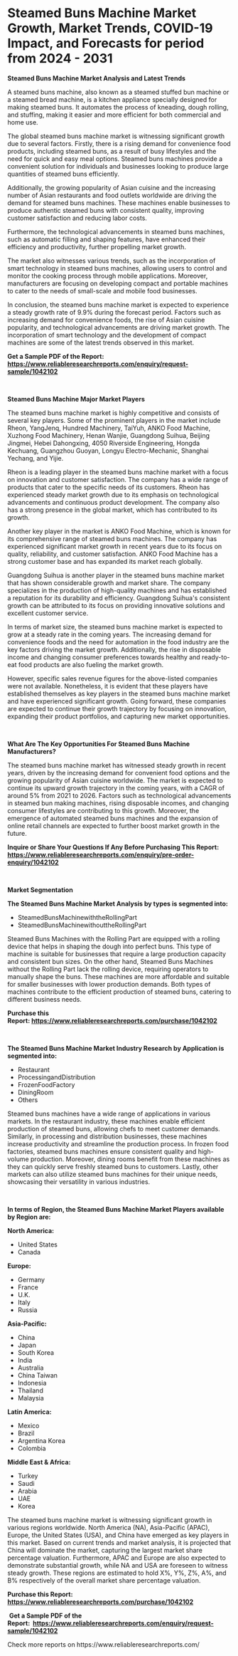 <p><h1>Steamed Buns Machine Market Growth, Market Trends, COVID-19 Impact, and Forecasts for period from 2024 - 2031</h1></p><p><strong>Steamed Buns Machine Market Analysis and Latest Trends</strong></p>
<p><p>A steamed buns machine, also known as a steamed stuffed bun machine or a steamed bread machine, is a kitchen appliance specially designed for making steamed buns. It automates the process of kneading, dough rolling, and stuffing, making it easier and more efficient for both commercial and home use.</p><p>The global steamed buns machine market is witnessing significant growth due to several factors. Firstly, there is a rising demand for convenience food products, including steamed buns, as a result of busy lifestyles and the need for quick and easy meal options. Steamed buns machines provide a convenient solution for individuals and businesses looking to produce large quantities of steamed buns efficiently.</p><p>Additionally, the growing popularity of Asian cuisine and the increasing number of Asian restaurants and food outlets worldwide are driving the demand for steamed buns machines. These machines enable businesses to produce authentic steamed buns with consistent quality, improving customer satisfaction and reducing labor costs.</p><p>Furthermore, the technological advancements in steamed buns machines, such as automatic filling and shaping features, have enhanced their efficiency and productivity, further propelling market growth.</p><p>The market also witnesses various trends, such as the incorporation of smart technology in steamed buns machines, allowing users to control and monitor the cooking process through mobile applications. Moreover, manufacturers are focusing on developing compact and portable machines to cater to the needs of small-scale and mobile food businesses.</p><p>In conclusion, the steamed buns machine market is expected to experience a steady growth rate of 9.9% during the forecast period. Factors such as increasing demand for convenience foods, the rise of Asian cuisine popularity, and technological advancements are driving market growth. The incorporation of smart technology and the development of compact machines are some of the latest trends observed in this market.</p></p>
<p><strong>Get a Sample PDF of the Report:&nbsp; <a href="https://www.reliableresearchreports.com/enquiry/request-sample/1042102">https://www.reliableresearchreports.com/enquiry/request-sample/1042102</a></strong></p>
<p>&nbsp;</p>
<p><strong>Steamed Buns Machine Major Market Players</strong></p>
<p><p>The steamed buns machine market is highly competitive and consists of several key players. Some of the prominent players in the market include Rheon, YangJenq, Hundred Machinery, TaiYuh, ANKO Food Machine, Xuzhong Food Machinery, Henan Wanjie, Guangdong Suihua, Beijing Jingmei, Hebei Dahongxing, 4050 Riverside Engineering, Hongda Kechuang, Guangzhou Guoyan, Longyu Electro-Mechanic, Shanghai Yechang, and Yijie.</p><p>Rheon is a leading player in the steamed buns machine market with a focus on innovation and customer satisfaction. The company has a wide range of products that cater to the specific needs of its customers. Rheon has experienced steady market growth due to its emphasis on technological advancements and continuous product development. The company also has a strong presence in the global market, which has contributed to its growth.</p><p>Another key player in the market is ANKO Food Machine, which is known for its comprehensive range of steamed buns machines. The company has experienced significant market growth in recent years due to its focus on quality, reliability, and customer satisfaction. ANKO Food Machine has a strong customer base and has expanded its market reach globally.</p><p>Guangdong Suihua is another player in the steamed buns machine market that has shown considerable growth and market share. The company specializes in the production of high-quality machines and has established a reputation for its durability and efficiency. Guangdong Suihua's consistent growth can be attributed to its focus on providing innovative solutions and excellent customer service.</p><p>In terms of market size, the steamed buns machine market is expected to grow at a steady rate in the coming years. The increasing demand for convenience foods and the need for automation in the food industry are the key factors driving the market growth. Additionally, the rise in disposable income and changing consumer preferences towards healthy and ready-to-eat food products are also fueling the market growth.</p><p>However, specific sales revenue figures for the above-listed companies were not available. Nonetheless, it is evident that these players have established themselves as key players in the steamed buns machine market and have experienced significant growth. Going forward, these companies are expected to continue their growth trajectory by focusing on innovation, expanding their product portfolios, and capturing new market opportunities.</p></p>
<p>&nbsp;</p>
<p><strong>What Are The Key Opportunities For Steamed Buns Machine Manufacturers?</strong></p>
<p><p>The steamed buns machine market has witnessed steady growth in recent years, driven by the increasing demand for convenient food options and the growing popularity of Asian cuisine worldwide. The market is expected to continue its upward growth trajectory in the coming years, with a CAGR of around 5% from 2021 to 2026. Factors such as technological advancements in steamed bun making machines, rising disposable incomes, and changing consumer lifestyles are contributing to this growth. Moreover, the emergence of automated steamed buns machines and the expansion of online retail channels are expected to further boost market growth in the future.</p></p>
<p><strong>Inquire or Share Your Questions If Any Before Purchasing This Report: <a href="https://www.reliableresearchreports.com/enquiry/pre-order-enquiry/1042102">https://www.reliableresearchreports.com/enquiry/pre-order-enquiry/1042102</a></strong></p>
<p>&nbsp;</p>
<p><strong>Market Segmentation</strong></p>
<p><strong>The Steamed Buns Machine Market Analysis by types is segmented into:</strong></p>
<p><ul><li>SteamedBunsMachinewiththeRollingPart</li><li>SteamedBunsMachinewithouttheRollingPart</li></ul></p>
<p><p>Steamed Buns Machines with the Rolling Part are equipped with a rolling device that helps in shaping the dough into perfect buns. This type of machine is suitable for businesses that require a large production capacity and consistent bun sizes. On the other hand, Steamed Buns Machines without the Rolling Part lack the rolling device, requiring operators to manually shape the buns. These machines are more affordable and suitable for smaller businesses with lower production demands. Both types of machines contribute to the efficient production of steamed buns, catering to different business needs.</p></p>
<p><strong>Purchase this Report:&nbsp;<a href="https://www.reliableresearchreports.com/purchase/1042102">https://www.reliableresearchreports.com/purchase/1042102</a></strong></p>
<p>&nbsp;</p>
<p><strong>The Steamed Buns Machine Market Industry Research by Application is segmented into:</strong></p>
<p><ul><li>Restaurant</li><li>ProcessingandDistribution</li><li>FrozenFoodFactory</li><li>DiningRoom</li><li>Others</li></ul></p>
<p><p>Steamed buns machines have a wide range of applications in various markets. In the restaurant industry, these machines enable efficient production of steamed buns, allowing chefs to meet customer demands. Similarly, in processing and distribution businesses, these machines increase productivity and streamline the production process. In frozen food factories, steamed buns machines ensure consistent quality and high-volume production. Moreover, dining rooms benefit from these machines as they can quickly serve freshly steamed buns to customers. Lastly, other markets can also utilize steamed buns machines for their unique needs, showcasing their versatility in various industries.</p></p>
<p>&nbsp;</p>
<p><strong>In terms of Region, the Steamed Buns Machine Market Players available by Region are:</strong></p>
<p>
    <p> <strong> North America: </strong>
        <ul>
            <li>United States</li>
            <li>Canada</li>
        </ul>
        </p> 
    <p> <strong> Europe: </strong>
        <ul>
            <li>Germany</li>
            <li>France</li>
            <li>U.K.</li>
            <li>Italy</li>
            <li>Russia</li>
        </ul>
        </p> 
    <p> <strong> Asia-Pacific: </strong>
        <ul>
            <li>China</li>
            <li>Japan</li>
            <li>South Korea</li>
            <li>India</li>
            <li>Australia</li>
            <li>China Taiwan</li>
            <li>Indonesia</li>
            <li>Thailand</li>
            <li>Malaysia</li>
        </ul>
        </p> 
    <p> <strong> Latin America: </strong>
        <ul>
            <li>Mexico</li>
            <li>Brazil</li>
            <li>Argentina Korea</li>
            <li>Colombia</li>
        </ul>
        </p> 
    <p> <strong> Middle East & Africa: </strong>
        <ul>
            <li>Turkey</li>
            <li>Saudi</li>
            <li>Arabia</li>
            <li>UAE</li>
            <li>Korea</li>
        </ul>
    </p>
    </p>
<p><p>The steamed buns machine market is witnessing significant growth in various regions worldwide. North America (NA), Asia-Pacific (APAC), Europe, the United States (USA), and China have emerged as key players in this market. Based on current trends and market analysis, it is projected that China will dominate the market, capturing the largest market share percentage valuation. Furthermore, APAC and Europe are also expected to demonstrate substantial growth, while NA and USA are foreseen to witness steady growth. These regions are estimated to hold X%, Y%, Z%, A%, and B% respectively of the overall market share percentage valuation.</p></p>
<p><strong>Purchase this Report: <a href="https://www.reliableresearchreports.com/purchase/1042102">https://www.reliableresearchreports.com/purchase/1042102</a></strong></p>
<p>&nbsp;<strong>Get a Sample PDF of the Report:&nbsp;&nbsp;<a href="https://www.reliableresearchreports.com/enquiry/request-sample/1042102">https://www.reliableresearchreports.com/enquiry/request-sample/1042102</a></strong></p>
<p><strong></strong></p>
<p>Check more reports on https://www.reliableresearchreports.com/</p>